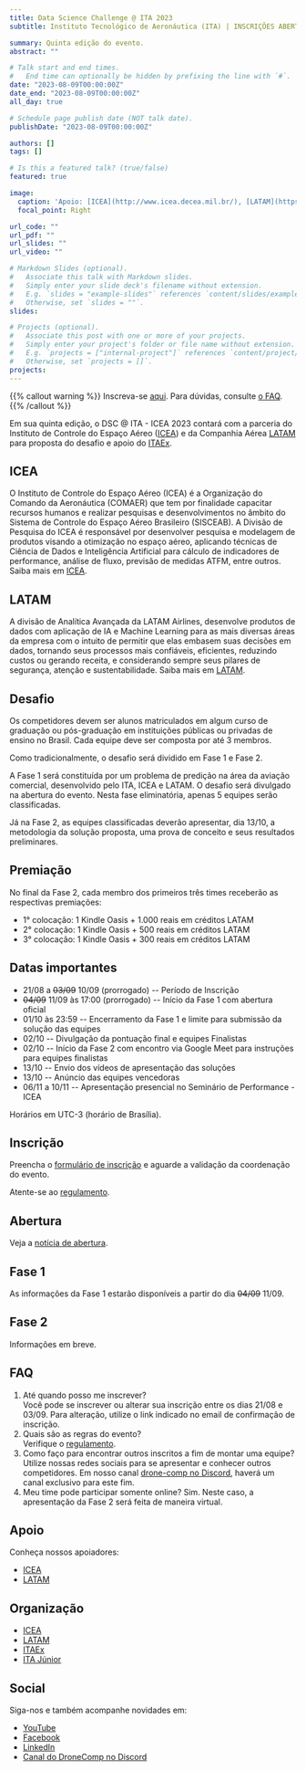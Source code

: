 ```yaml
---
title: Data Science Challenge @ ITA 2023
subtitle: Instituto Tecnológico de Aeronáutica (ITA) | INSCRIÇÕES ABERTAS

summary: Quinta edição do evento.
abstract: ""

# Talk start and end times.
#   End time can optionally be hidden by prefixing the line with `#`.
date: "2023-08-09T00:00:00Z"
date_end: "2023-08-09T00:00:00Z"
all_day: true

# Schedule page publish date (NOT talk date).
publishDate: "2023-08-09T00:00:00Z"

authors: []
tags: []

# Is this a featured talk? (true/false)
featured: true

image:
  caption: 'Apoio: [ICEA](http://www.icea.decea.mil.br/), [LATAM](https://www.latamairlines.com/), [ITAEx](https://itaex.com.br/)'
  focal_point: Right

url_code: ""
url_pdf: ""
url_slides: ""
url_video: ""

# Markdown Slides (optional).
#   Associate this talk with Markdown slides.
#   Simply enter your slide deck's filename without extension.
#   E.g. `slides = "example-slides"` references `content/slides/example-slides.md`.
#   Otherwise, set `slides = ""`.
slides:

# Projects (optional).
#   Associate this post with one or more of your projects.
#   Simply enter your project's folder or file name without extension.
#   E.g. `projects = ["internal-project"]` references `content/project/deep-learning/index.md`.
#   Otherwise, set `projects = []`.
projects:
---
```


{{% callout warning %}}
Inscreva-se <a href="https://forms.gle/X3NnEDZKBYSefAMq6" target="_blank">aqui</a>.
Para dúvidas, consulte [o FAQ](#faq).
{{% /callout %}}

Em sua quinta edição, o DSC @ ITA - ICEA 2023 contará com a parceria do Instituto de Controle do Espaço Aéreo ([ICEA](http://www.icea.decea.mil.br/)) e da Companhia Aérea [LATAM](https://www.latamairlines.com/) para proposta do desafio e apoio do [ITAEx](https://itaex.com.br/).

## ICEA

O Instituto de Controle do Espaço Aéreo (ICEA) é a Organização do Comando da Aeronáutica (COMAER) que tem por finalidade capacitar recursos humanos e realizar pesquisas e desenvolvimentos no âmbito do Sistema de Controle do Espaço Aéreo Brasileiro (SISCEAB). A Divisão de Pesquisa do ICEA é responsável por desenvolver pesquisa e modelagem de produtos visando a otimização no espaço aéreo, aplicando técnicas de Ciência de Dados e Inteligência Artificial para cálculo de indicadores de performance, análise de fluxo, previsão de medidas ATFM, entre outros.
Saiba mais em [ICEA](http://www.icea.decea.mil.br/).

## LATAM

A divisão de Analítica Avançada da LATAM Airlines, desenvolve produtos de dados com aplicação de IA e Machine Learning para as mais diversas áreas da empresa com o intuito de permitir que elas embasem suas decisões em dados, tornando seus processos mais confiáveis, eficientes, reduzindo custos ou gerando receita, e considerando sempre seus pilares de segurança, atenção e sustentabilidade. Saiba mais em [LATAM](https://www.latamairlines.com/).

## Desafio

Os competidores devem ser alunos matriculados em algum curso de graduação ou pós-graduação em instituições públicas ou privadas de ensino no Brasil. Cada equipe deve ser composta por até 3 membros.

Como tradicionalmente, o desafio será dividido em Fase 1 e Fase 2.

A Fase 1 será constituída por um problema de predição na área da aviação comercial, desenvolvido pelo ITA, ICEA e LATAM. O desafio será divulgado na abertura do evento. Nesta fase eliminatória, apenas 5 equipes serão classificadas.

Já na Fase 2, as equipes classificadas deverão apresentar, dia 13/10, a metodologia da solução proposta, uma prova de conceito e seus resultados preliminares.

## Premiação

No final da Fase 2, cada membro dos primeiros três times receberão as respectivas premiações:

- 1° colocação: 1 Kindle Oasis + 1.000 reais em créditos LATAM
- 2° colocação: 1 Kindle Oasis + 500 reais em créditos LATAM
- 3° colocação: 1 Kindle Oasis + 300 reais em créditos LATAM

## Datas importantes

- 21/08 a  ~~03/09~~ 10/09 (prorrogado) -- Período de Inscrição
- ~~04/09~~ 11/09 às 17:00 (prorrogado) -- Início da Fase 1 com abertura oficial
- 01/10 às 23:59 -- Encerramento da Fase 1 e limite para submissão da solução das equipes
- 02/10 -- Divulgação da pontuação final e equipes Finalistas
- 02/10 -- Início da Fase 2 com encontro via Google Meet para instruções para equipes finalistas
- 13/10 -- Envio dos vídeos de apresentação das soluções
- 13/10 -- Anúncio das equipes vencedoras
- 06/11 a 10/11 -- Apresentação presencial no Seminário de Performance - ICEA

Horários em UTC-3 (horário de Brasília).

## Inscrição

Preencha o [formulário de inscrição](https://forms.gle/X3NnEDZKBYSefAMq6) e aguarde a validação da coordenação do evento.

Atente-se ao [regulamento](https://docs.google.com/document/d/1iQsqjvdTlzuK-Q1fDkHAYogbx5H-y0C2hoF9pjJcTSk/edit?usp=sharing).

## Abertura

Veja a [notícia de abertura](/noticias/23-09-10-abertura-dsc2023/).

## Fase 1

As informações da Fase 1 estarão disponíveis a partir do dia ~~04/09~~ 11/09.

## Fase 2

Informações em breve.

## FAQ

1. Até quando posso me inscrever?<br>Você pode se inscrever ou alterar sua inscrição entre os dias 21/08 e 03/09. Para alteração, utilize o link indicado no email de confirmação de inscrição.
2. Quais são as regras do evento?<br>Verifique o [regulamento](https://docs.google.com/document/d/1iQsqjvdTlzuK-Q1fDkHAYogbx5H-y0C2hoF9pjJcTSk/edit?usp=sharing).
3. Como faço para encontrar outros inscritos a fim de montar uma equipe?<br>Utilize nossas redes sociais para se apresentar e conhecer outros competidores. Em nosso canal [drone-comp no Discord](https://discord.gg/kTpTdKzFzn), haverá um canal exclusivo para este fim.
4. Meu time pode participar somente online? Sim. Neste caso, a apresentação da Fase 2 será feita de maneira virtual.

## Apoio

Conheça nossos apoiadores:

- [ICEA](http://www.icea.decea.mil.br/)
- [LATAM](https://www.latamairlines.com/)

## Organização

- [ICEA](http://www.icea.decea.mil.br/)
- [LATAM](https://www.latamairlines.com/)
- [ITAEx](https://itaex.com.br/)
- [ITA Júnior](https://www.itajunior.com.br/)

## Social

Siga-nos e também acompanhe novidades em:

- [YouTube](https://www.youtube.com/@tvdecea/featured)
- [Facebook](https://www.facebook.com/dsc.at.ita)
- [LinkedIn](https://www.linkedin.com/company/ita-data-science-challenge)
- [Canal do DroneComp no Discord](https://discord.gg/kTpTdKzFzn)
